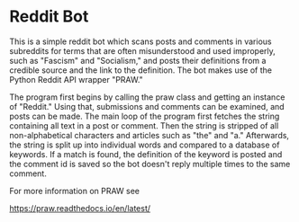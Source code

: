 # Reddit Bot

This is a simple reddit bot which scans posts and comments in various subreddits for
terms that are often misunderstood and used improperly, such as "Fascism" and "Socialism,"
and posts their definitions from a credible source and the link to the definition. The bot
makes use of the Python Reddit API wrapper "PRAW." 

The program first begins by calling the praw class and getting an instance of "Reddit."
Using that, submissions and comments can be examined, and posts can be made. The main loop
of the program first fetches the string containing all text in a post or comment. Then the
string is stripped of all non-alphabetical characters and articles such as "the" and "a." 
Afterwards, the string is split up into individual words and compared to a database of keywords.
If a match is found, the definition of the keyword is posted and the comment id is saved so
the bot doesn't reply multiple times to the same comment.

For more information on PRAW see

https://praw.readthedocs.io/en/latest/